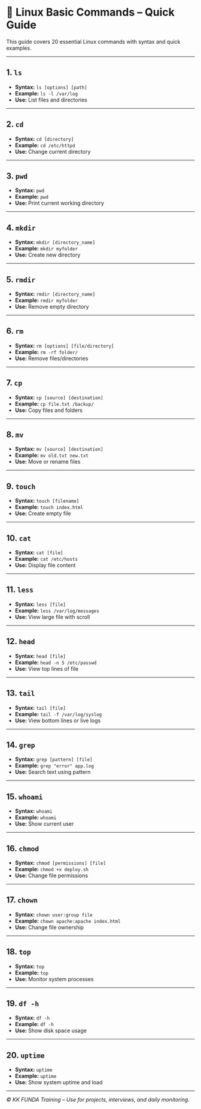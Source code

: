 # 📘 Linux Basic Commands – Quick Guide

This guide covers 20 essential Linux commands with syntax and quick examples.

---

## 1. `ls`
- **Syntax:** `ls [options] [path]`
- **Example:** `ls -l /var/log`  
- **Use:** List files and directories

---

## 2. `cd`
- **Syntax:** `cd [directory]`
- **Example:** `cd /etc/httpd`  
- **Use:** Change current directory

---

## 3. `pwd`
- **Syntax:** `pwd`
- **Example:** `pwd`  
- **Use:** Print current working directory

---

## 4. `mkdir`
- **Syntax:** `mkdir [directory_name]`
- **Example:** `mkdir myfolder`  
- **Use:** Create new directory

---

## 5. `rmdir`
- **Syntax:** `rmdir [directory_name]`
- **Example:** `rmdir myfolder`  
- **Use:** Remove empty directory

---

## 6. `rm`
- **Syntax:** `rm [options] [file/directory]`
- **Example:** `rm -rf folder/`  
- **Use:** Remove files/directories

---

## 7. `cp`
- **Syntax:** `cp [source] [destination]`
- **Example:** `cp file.txt /backup/`  
- **Use:** Copy files and folders

---

## 8. `mv`
- **Syntax:** `mv [source] [destination]`
- **Example:** `mv old.txt new.txt`  
- **Use:** Move or rename files

---

## 9. `touch`
- **Syntax:** `touch [filename]`
- **Example:** `touch index.html`  
- **Use:** Create empty file

---

## 10. `cat`
- **Syntax:** `cat [file]`
- **Example:** `cat /etc/hosts`  
- **Use:** Display file content

---

## 11. `less`
- **Syntax:** `less [file]`
- **Example:** `less /var/log/messages`  
- **Use:** View large file with scroll

---

## 12. `head`
- **Syntax:** `head [file]`
- **Example:** `head -n 5 /etc/passwd`  
- **Use:** View top lines of file

---

## 13. `tail`
- **Syntax:** `tail [file]`
- **Example:** `tail -f /var/log/syslog`  
- **Use:** View bottom lines or live logs

---

## 14. `grep`
- **Syntax:** `grep [pattern] [file]`
- **Example:** `grep "error" app.log`  
- **Use:** Search text using pattern

---

## 15. `whoami`
- **Syntax:** `whoami`
- **Example:** `whoami`  
- **Use:** Show current user

---

## 16. `chmod`
- **Syntax:** `chmod [permissions] [file]`
- **Example:** `chmod +x deploy.sh`  
- **Use:** Change file permissions

---

## 17. `chown`
- **Syntax:** `chown user:group file`
- **Example:** `chown apache:apache index.html`  
- **Use:** Change file ownership

---

## 18. `top`
- **Syntax:** `top`
- **Example:** `top`  
- **Use:** Monitor system processes

---

## 19. `df -h`
- **Syntax:** `df -h`
- **Example:** `df -h`  
- **Use:** Show disk space usage

---

## 20. `uptime`
- **Syntax:** `uptime`
- **Example:** `uptime`  
- **Use:** Show system uptime and load

---

*© KK FUNDA Training – Use for projects, interviews, and daily monitoring.*

